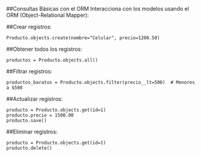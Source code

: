 ##Consultas Básicas con el ORM
Interacciona con los modelos usando el ORM (Object-Relational Mapper):

##Crear registros:

```
Producto.objects.create(nombre="Celular", precio=1200.50)
```
##Obtener todos los registros:

```
productos = Producto.objects.all()
```
##Filtrar registros:

```
productos_baratos = Producto.objects.filter(precio__lt=500)  # Menores a $500
```
##Actualizar registros:

```
producto = Producto.objects.get(id=1)
producto.precio = 1500.00
producto.save()
```
##Eliminar registros:

```
producto = Producto.objects.get(id=1)
producto.delete()
```